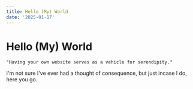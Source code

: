 ```yaml
---
title: Hello (My) World
date: '2025-01-17'
---
```


# Hello (My) World

    "Having your own website serves as a vehicle for serendipity."

I'm not sure I've ever had a thought of consequence, but just incase I do, here you go.
